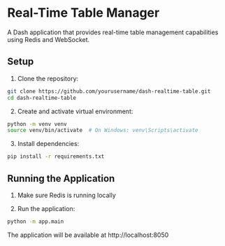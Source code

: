 # Real-Time Table Manager

A Dash application that provides real-time table management capabilities using Redis and WebSocket.

## Setup

1. Clone the repository:
```bash
git clone https://github.com/yourusername/dash-realtime-table.git
cd dash-realtime-table
```

2. Create and activate virtual environment:
```bash
python -m venv venv
source venv/bin/activate  # On Windows: venv\Scripts\activate
```

3. Install dependencies:
```bash
pip install -r requirements.txt
```

## Running the Application

1. Make sure Redis is running locally

2. Run the application:
```bash
python -m app.main
```

The application will be available at http://localhost:8050
